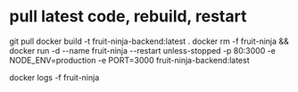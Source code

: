 # pull latest code, rebuild, restart
git pull
docker build -t fruit-ninja-backend:latest .
docker rm -f fruit-ninja && \
docker run -d --name fruit-ninja --restart unless-stopped -p 80:3000 -e NODE_ENV=production -e PORT=3000 fruit-ninja-backend:latest

docker logs -f fruit-ninja